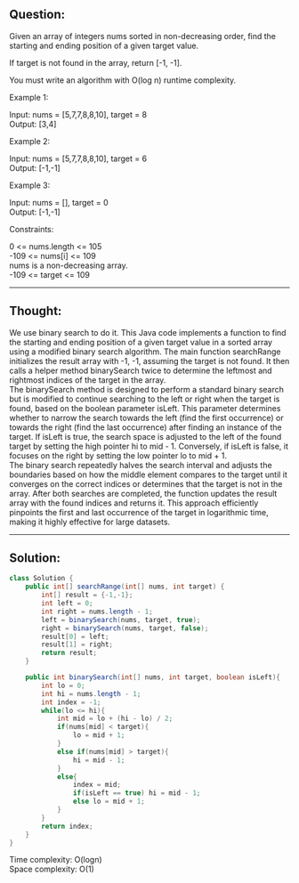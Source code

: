 ## Question:

Given an array of integers nums sorted in non-decreasing order, find the starting and ending position of a given target value.  

If target is not found in the array, return [-1, -1].  

You must write an algorithm with O(log n) runtime complexity.  

Example 1:  

Input: nums = [5,7,7,8,8,10], target = 8  
Output: [3,4]  

Example 2:  

Input: nums = [5,7,7,8,8,10], target = 6  
Output: [-1,-1]  

Example 3:  

Input: nums = [], target = 0  
Output: [-1,-1]  
 
Constraints:  

0 <= nums.length <= 105  
-109 <= nums[i] <= 109  
nums is a non-decreasing array.  
-109 <= target <= 109  

---
## Thought:
We use binary search to do it. 
This Java code implements a function to find the starting and ending position of a given target value in a sorted array using a modified binary search algorithm. The main function searchRange initializes the result array with -1, -1, assuming the target is not found. It then calls a helper method binarySearch twice to determine the leftmost and rightmost indices of the target in the array.  
The binarySearch method is designed to perform a standard binary search but is modified to continue searching to the left or right when the target is found, based on the boolean parameter isLeft. This parameter determines whether to narrow the search towards the left (find the first occurrence) or towards the right (find the last occurrence) after finding an instance of the target. If isLeft is true, the search space is adjusted to the left of the found target by setting the high pointer hi to mid - 1. Conversely, if isLeft is false, it focuses on the right by setting the low pointer lo to mid + 1.  
The binary search repeatedly halves the search interval and adjusts the boundaries based on how the middle element compares to the target until it converges on the correct indices or determines that the target is not in the array. After both searches are completed, the function updates the result array with the found indices and returns it. This approach efficiently pinpoints the first and last occurrence of the target in logarithmic time, making it highly effective for large datasets.  

---
## Solution:
```Java
class Solution {
    public int[] searchRange(int[] nums, int target) {
        int[] result = {-1,-1};
        int left = 0;
        int right = nums.length - 1;
        left = binarySearch(nums, target, true);
        right = binarySearch(nums, target, false);
        result[0] = left;
        result[1] = right;
        return result;
    }

    public int binarySearch(int[] nums, int target, boolean isLeft){
        int lo = 0;
        int hi = nums.length - 1;
        int index = -1;
        while(lo <= hi){
            int mid = lo + (hi - lo) / 2;
            if(nums[mid] < target){
                lo = mid + 1;
            }
            else if(nums[mid] > target){
                hi = mid - 1;
            }
            else{
                index = mid;
                if(isLeft == true) hi = mid - 1;
                else lo = mid + 1;
            }
        }
        return index;
    }
}
```
Time complexity: O(logn)  
Space complexity: O(1)
